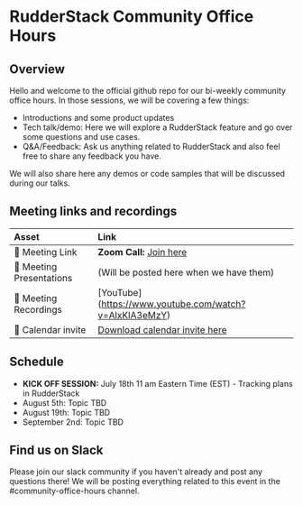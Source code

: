 # RudderStack Community Office Hours

## Overview
Hello and welcome to the official github repo for our bi-weekly community office hours. In those sessions, we will be covering a few things:
- Introductions and some product updates
- Tech talk/demo: Here we will explore a RudderStack feature and go over some questions and use cases.
- Q&A/Feedback: Ask us anything related to RudderStack and also feel free to share any feedback you have. 

We will also share here any demos or code samples that will be discussed during our talks.

## Meeting links and recordings 

| Asset | Link        |
|:-----------|:------------|
| 🔗 Meeting Link | **Zoom Call:**  [Join here](https://us02web.zoom.us/j/88571639530?pwd=ei9hY04rOWcyd3lZVWozUDlLeHIyUT09)
| 📝 Meeting Presentations | (Will be posted here when we have them)
| 🎥 Meeting Recordings | [YouTube] (https://www.youtube.com/watch?v=AlxKlA3eMzY)
| :calendar: Calendar invite | [Download calendar invite here](https://calendar.google.com/event?action=TEMPLATE&tmeid=MnNpN2R1djRia29xa205Z2JybzhqaWdjODggc21hc2hmZWpAcnVkZGVyc3RhY2suY29t&tmsrc=smashfej%40rudderstack.com)
## Schedule 

- **KICK OFF SESSION:** July 18th 11 am Eastern Time (EST) - Tracking plans in RudderStack 
- August 5th: Topic TBD
- August 19th: Topic TBD
- September 2nd: Topic TBD

## Find us on Slack

Please join our slack community if you haven't already and post any questions there! We will be posting everything related to this event in the #community-office-hours channel.
